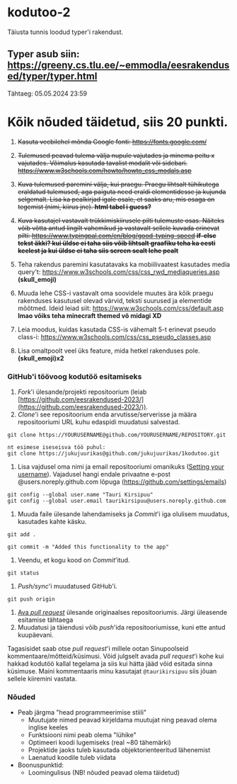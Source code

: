 # kodutoo-2
Täiusta tunnis loodud typer'i rakendust.
## Typer asub siin: https://greeny.cs.tlu.ee/~emmodla/eesrakendused/typer/typer.html
Tähtaeg: 05.05.2024 23:59

# Kõik nõuded täidetud, siis 20 punkti.

1. ~~Kasuta veebilehel mõnda Google fonti: https://fonts.google.com/~~
2. ~~Tulemused peavad tulema välja nupule vajutades ja minema peitu x vajutades. Võimalus kasutada tavalist modalit või sidebari. https://www.w3schools.com/howto/howto_css_modals.asp~~
3. ~~Kuva tulemused paremini välja, kui praegu. Praegu lihtsalt tühikutega eraldatud tulemused, aga paiguta need eraldi elementidesse ja kujunda selgemalt. Lisa ka pealkirjad igale osale, et saaks aru, mis osaga on tegemist (nimi, kiirus jne). **html tabel i guess?**~~

4. ~~Kuva kasutajel vastavalt trükkimiskiirusele pilti tulemuste osas. Näiteks võib võtta antud lingilt vahemikud ja vastavalt sellele kuvada erinevat pilti: https://www.typingpal.com/en/blog/good-typing-speed **if-else tekst äkki? kui üldse ei taha siis võib lihtsalt graafiku teha ka eesti keelest ja kui üldse ei taha siis screen sealt lehe pealt**~~

5. Teha rakendus paremini kasutatavaks ka mobiilivaatest kasutades media query't: https://www.w3schools.com/css/css_rwd_mediaqueries.asp **(skull_emoji)**

6. Muuda lehe CSS-i vastavalt oma soovidele muutes ära kõik praegu rakenduses kasutusel olevad värvid, teksti suurused ja elementide mõõtmed. Ideid leiad siit: https://www.w3schools.com/css/default.asp **lmao võiks teha minecraft themed võ midagi XD**

7. Leia moodus, kuidas kasutada CSS-is vähemalt 5-t erinevat pseudo class-i: https://www.w3schools.com/css/css_pseudo_classes.asp

8. Lisa omaltpoolt veel üks feature, mida hetkel rakenduses pole. **(skull_emoji)x2**

### GitHub'i töövoog kodutöö esitamiseks

1. *Fork*'i ülesande/projekti repositoorium (leiab [https://github.com/eesrakendused-2023/](https://github.com/eesrakendused-2023/)).
1. *Clone*'i see repositoorium enda arvutisse/serverisse ja määra repositooriumi URL kuhu edaspidi muudatusi salvestad.
  ```
  git clone https://YOURUSERNAME@github.com/YOURUSERNAME/REPOSITORY.git

  nt esimese iseseisva töö puhul:
  git clone https://jukujuurikas@github.com/jukujuurikas/1kodutoo.git
  ```
1. Lisa vajdusel oma nimi ja email repositooriumi omanikuks ([Setting your username](https://help.github.com/articles/setting-your-username-in-git/)). Vajadusel hangi endale privaatne e-post @users.noreply.github.com lõpuga (https://github.com/settings/emails)
  ```
  git config --global user.name "Tauri Kirsipuu"
  git config --global user.email taurikirsipuu@users.noreply.github.com
  ```
1. Muuda faile ülesande lahendamiseks ja *Commit*'i iga olulisem muudatus, kasutades kahte käsku.
  ```
  git add .
  ```
  ```
  git commit -m "Added this functionality to the app"
  ```
1. Veendu, et kogu kood on *Commit*'itud.
  ```
  git status
  ```
1. *Push/sync*'i muudatused GitHub'i.
  ```
  git push origin
  ```
1. [Ava *pull request*](https://help.github.com/articles/creating-a-pull-request) ülesande originaalses repositooriumis. Järgi üleasende esitamise tähtaega
1. Muudatusi ja täiendusi võib *push*'ida repositooriumisse, kuni ette antud kuupäevani.

Tagasisidet saab otse *pull request*'i millele ootan Sinupoolseid kommentaare/mõtteid/küsimusi. Võid julgselt avada *pull request*'i kohe kui hakkad kodutöö kallal tegelama ja siis kui hätta jääd võid esitada sinna küsimuse. Maini kommentaaris minu kasutajat `@taurikirsipuu` siis jõuan sellele kiiremini vastata.

### Nõuded

* Peab järgma "head programmeerimise stiili"
    * Muutujate nimed peavad kirjeldama muutujat ning peavad olema inglise keeles
    * Funktsiooni nimi peab olema "lühike"
    * Optimeeri koodi lugemiseks (real ~80 tähemärki)
    * Projektide jaoks tuleb kasutada objektorienteeritud lähenemist
    * Laenatud koodile tuleb viidata
* Boonuspunktid:
    * Loomingulisus (NB! nõuded peavad olema täidetud)


